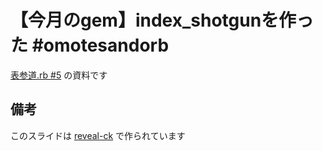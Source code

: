 # 【今月のgem】index_shotgunを作った #omotesandorb

[表参道.rb #5](http://omotesandorb.connpass.com/event/20289/) の資料です

## 備考
このスライドは [reveal-ck](https://github.com/jedcn/reveal-ck) で作られています